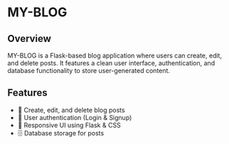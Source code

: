 # MY-BLOG

## Overview  
MY-BLOG is a Flask-based blog application where users can create, edit, and delete posts. It features a clean user interface, authentication, and database functionality to store user-generated content.

## Features  
- 📝 Create, edit, and delete blog posts  
- 🔐 User authentication (Login & Signup)  
- 🎨 Responsive UI using Flask & CSS  
- 🗄️ Database storage for posts  

